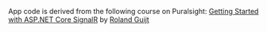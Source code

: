 App code is derived from the following course on Puralsight: [Getting Started with ASP.NET Core SignalR](https://app.pluralsight.com/library/courses/aspdotnet-core-signalr-getting-started/table-of-contents) by [Roland Guijt](https://app.pluralsight.com/profile/author/roland-guijt)
